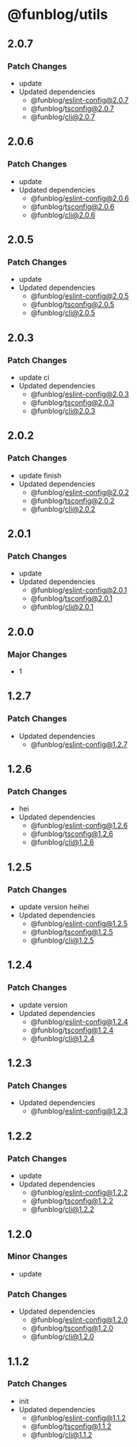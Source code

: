 # @funblog/utils

## 2.0.7

### Patch Changes

- update
- Updated dependencies
  - @funblog/eslint-config@2.0.7
  - @funblog/tsconfig@2.0.7
  - @funblog/cli@2.0.7

## 2.0.6

### Patch Changes

- update
- Updated dependencies
  - @funblog/eslint-config@2.0.6
  - @funblog/tsconfig@2.0.6
  - @funblog/cli@2.0.6

## 2.0.5

### Patch Changes

- update
- Updated dependencies
  - @funblog/eslint-config@2.0.5
  - @funblog/tsconfig@2.0.5
  - @funblog/cli@2.0.5

## 2.0.3

### Patch Changes

- update ci
- Updated dependencies
  - @funblog/eslint-config@2.0.3
  - @funblog/tsconfig@2.0.3
  - @funblog/cli@2.0.3

## 2.0.2

### Patch Changes

- update finish
- Updated dependencies
  - @funblog/eslint-config@2.0.2
  - @funblog/tsconfig@2.0.2
  - @funblog/cli@2.0.2

## 2.0.1

### Patch Changes

- update
- Updated dependencies
  - @funblog/eslint-config@2.0.1
  - @funblog/tsconfig@2.0.1
  - @funblog/cli@2.0.1

## 2.0.0

### Major Changes

- 1

## 1.2.7

### Patch Changes

- Updated dependencies
  - @funblog/eslint-config@1.2.7

## 1.2.6

### Patch Changes

- hei
- Updated dependencies
  - @funblog/eslint-config@1.2.6
  - @funblog/tsconfig@1.2.6
  - @funblog/cli@1.2.6

## 1.2.5

### Patch Changes

- update version heihei
- Updated dependencies
  - @funblog/eslint-config@1.2.5
  - @funblog/tsconfig@1.2.5
  - @funblog/cli@1.2.5

## 1.2.4

### Patch Changes

- update version
- Updated dependencies
  - @funblog/eslint-config@1.2.4
  - @funblog/tsconfig@1.2.4
  - @funblog/cli@1.2.4

## 1.2.3

### Patch Changes

- Updated dependencies
  - @funblog/eslint-config@1.2.3

## 1.2.2

### Patch Changes

- update
- Updated dependencies
  - @funblog/eslint-config@1.2.2
  - @funblog/tsconfig@1.2.2
  - @funblog/cli@1.2.2

## 1.2.0

### Minor Changes

- update

### Patch Changes

- Updated dependencies
  - @funblog/eslint-config@1.2.0
  - @funblog/tsconfig@1.2.0
  - @funblog/cli@1.2.0

## 1.1.2

### Patch Changes

- init
- Updated dependencies
  - @funblog/eslint-config@1.1.2
  - @funblog/tsconfig@1.1.2
  - @funblog/cli@1.1.2
